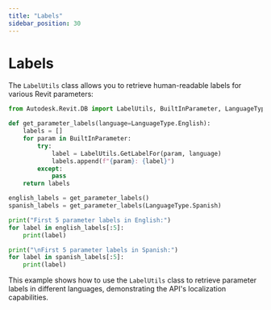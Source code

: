 ```yaml
---
title: "Labels"
sidebar_position: 30
---
```


# Labels
The `LabelUtils` class allows you to retrieve human-readable labels for various Revit parameters:

```python
from Autodesk.Revit.DB import LabelUtils, BuiltInParameter, LanguageType

def get_parameter_labels(language=LanguageType.English):
    labels = []
    for param in BuiltInParameter:
        try:
            label = LabelUtils.GetLabelFor(param, language)
            labels.append(f"{param}: {label}")
        except:
            pass
    return labels

english_labels = get_parameter_labels()
spanish_labels = get_parameter_labels(LanguageType.Spanish)

print("First 5 parameter labels in English:")
for label in english_labels[:5]:
    print(label)

print("\nFirst 5 parameter labels in Spanish:")
for label in spanish_labels[:5]:
    print(label)
```

This example shows how to use the `LabelUtils` class to retrieve parameter labels in different languages, demonstrating the API's localization capabilities.
